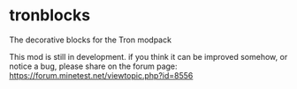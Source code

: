 tronblocks
==========

The decorative blocks for the Tron modpack


This mod is still in development. if you think it can be improved somehow, or notice a bug,  please share on the forum page: 
https://forum.minetest.net/viewtopic.php?id=8556
